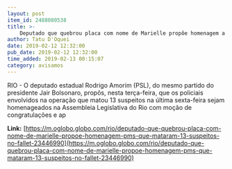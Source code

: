 ```yaml
---
layout: post
item_id: 2488080538
title: >-
    Deputado que quebrou placa com nome de Marielle propõe homenagem a PMs que mataram 13 suspeitos no Fallet
author: Tatu D'Oquei
date: 2019-02-12 12:32:00
pub_date: 2019-02-12 12:32:00
time_added: 2019-02-13 00:15:07
category: avisamos
---
```


RIO - O deputado estadual Rodrigo Amorim (PSL), do mesmo partido do presidente Jair Bolsonaro, propôs, nesta terça-feira, que os policiais envolvidos na operação que matou 13 suspeitos na última sexta-feira sejam homenageados na Assembleia Legislativa do Rio com moção de congratulações e ap

**Link:** [https://m.oglobo.globo.com/rio/deputado-que-quebrou-placa-com-nome-de-marielle-propoe-homenagem-pms-que-mataram-13-suspeitos-no-fallet-23446990](https://m.oglobo.globo.com/rio/deputado-que-quebrou-placa-com-nome-de-marielle-propoe-homenagem-pms-que-mataram-13-suspeitos-no-fallet-23446990)

